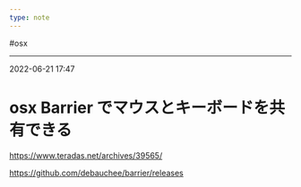 ```yaml
---
type: note
---
```


#osx

---
2022-06-21  17:47

# osx  Barrier でマウスとキーボードを共有できる



https://www.teradas.net/archives/39565/


https://github.com/debauchee/barrier/releases

